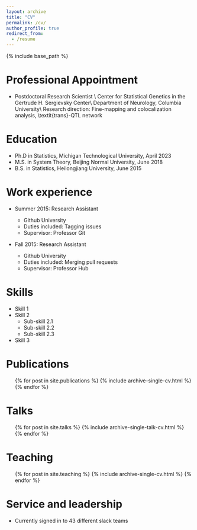 ```yaml
---
layout: archive
title: "CV"
permalink: /cv/
author_profile: true
redirect_from:
  - /resume
---
```


{% include base_path %}

Professional Appointment
======
* Postdoctoral Research Scientist \\
Center for Statistical Genetics in the Gertrude H. Sergievsky Center\\
Department of Neurology, Columbia University\\
Research direction: Fine-mapping and colocalization analysis, \textit{trans}-QTL network

Education
======
* Ph.D in Statistics, Michigan Technological University, April 2023
* M.S. in System Theory, Beijing Normal University, June 2018
* B.S. in Statistics, Heilongjiang University, June 2015


Work experience
======
* Summer 2015: Research Assistant
  * Github University
  * Duties included: Tagging issues
  * Supervisor: Professor Git

* Fall 2015: Research Assistant
  * Github University
  * Duties included: Merging pull requests
  * Supervisor: Professor Hub
  
Skills
======
* Skill 1
* Skill 2
  * Sub-skill 2.1
  * Sub-skill 2.2
  * Sub-skill 2.3
* Skill 3

Publications
======
  <ul>{% for post in site.publications %}
    {% include archive-single-cv.html %}
  {% endfor %}</ul>
  
Talks
======
  <ul>{% for post in site.talks %}
    {% include archive-single-talk-cv.html %}
  {% endfor %}</ul>
  
Teaching
======
  <ul>{% for post in site.teaching %}
    {% include archive-single-cv.html %}
  {% endfor %}</ul>
  
Service and leadership
======
* Currently signed in to 43 different slack teams
